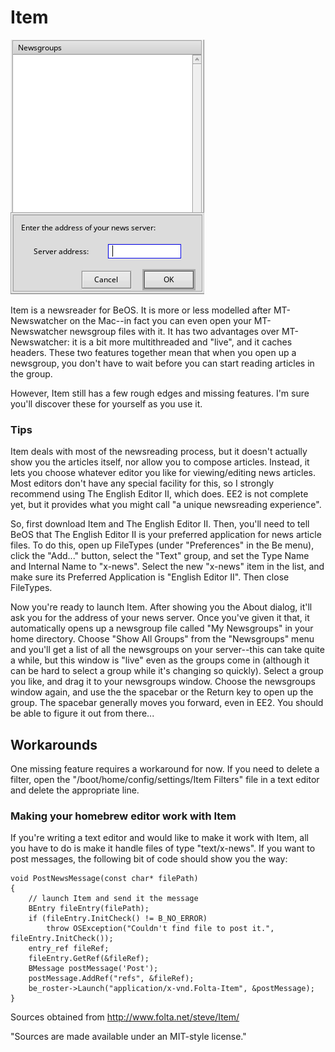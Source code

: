 Item
==============================

![Screen](Screenshot.png)

Item is a newsreader for BeOS. It is more or less modelled after MT-Newswatcher on the Mac--in
fact you can even open your MT-Newswatcher newsgroup files with it. It has two advantages
over MT-Newswatcher: it is a bit more multithreaded and "live", and it caches headers.
These two features together mean that when you open up a newsgroup, you don't have to wait before
you can start reading articles in the group.

However, Item still has a few rough edges and missing features. I'm sure you'll
discover these for yourself as you use it.

### Tips
Item deals with most of the newsreading process, but it doesn't actually show you the articles itself,
nor allow you to compose articles. Instead, it lets you choose whatever editor you like for
viewing/editing news articles. Most editors don't have any special facility for this,
so I strongly recommend using The English Editor II, which does. EE2 is not complete yet,
but it provides what you might call "a unique newsreading experience".

So, first download Item and The English Editor II. Then, you'll need to tell BeOS that
The English Editor II is your preferred application for news article files. To do this,
open up FileTypes (under "Preferences" in the Be menu), click the "Add..." button,
select the "Text" group, and set the Type Name and Internal Name to "x-news". Select
the new "x-news" item in the list, and make sure its Preferred Application is
"English Editor II". Then close FileTypes.

Now you're ready to launch Item. After showing you the About dialog,
it'll ask you for the address of your news server. Once you've given it that,
it automatically opens up a newsgroup file called "My Newsgroups" in your home directory.
Choose "Show All Groups" from the "Newsgroups" menu and you'll get a list of all the
newsgroups on your server--this can take quite a while, but this window is "live"
even as the groups come in (although it can be hard to select a group while it's
changing so quickly). Select a group you like, and drag it to your newsgroups window.
Choose the newsgroups window again, and use the the spacebar or the Return key to open
up the group. The spacebar generally moves you forward, even in EE2. You
should be able to figure it out from there...

## Workarounds

One missing feature requires a workaround for now. If you need to delete a
filter, open the "/boot/home/config/settings/Item Filters" file in a text
editor and delete the appropriate line.

### Making your homebrew editor work with Item
If you're writing a text editor and would like to make it work with Item, all you have to do is make it handle files of type "text/x-news". If you want to post messages, the following bit of code should show you the way:

    void PostNewsMessage(const char* filePath)
    {
    	// launch Item and send it the message
    	BEntry fileEntry(filePath);
    	if (fileEntry.InitCheck() != B_NO_ERROR)
    		throw OSException("Couldn't find file to post it.", fileEntry.InitCheck());
    	entry_ref fileRef;
    	fileEntry.GetRef(&fileRef);
    	BMessage postMessage('Post');
    	postMessage.AddRef("refs", &fileRef);
    	be_roster->Launch("application/x-vnd.Folta-Item", &postMessage);
    }

Sources obtained from http://www.folta.net/steve/Item/

"Sources are made available under an MIT-style license."
